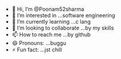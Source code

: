 - 👋 Hi, I’m @Poonam52sharma
- 👀 I’m interested in ...software engineering
- 🌱 I’m currently learning ...c lang
- 💞️ I’m looking to collaborate ...by my skills 
- 📫 How to reach me ...by github 
- 😄 Pronouns: ...buggu
- ⚡ Fun fact: ...jst chill 

<!---
Poonam52sharma/Poonam52sharma is a ✨ special ✨ repository because its `README.md` (this file) appears on your GitHub profile.
You can click the Preview link to take a look at your changes.
--->
